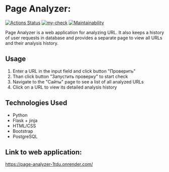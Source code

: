 # Page Analyzer:
[![Actions Status](https://github.com/slavanr45/python-project-83/actions/workflows/hexlet-check.yml/badge.svg)](https://github.com/slavanr45/python-project-83/actions)
[![my-check](https://github.com/slavanr45/python-project-83/actions/workflows/my-check.yml/badge.svg)](https://github.com/slavanr45/python-project-83/actions/workflows/my-check.yml)
[![Maintainability](https://api.codeclimate.com/v1/badges/ee6dd00a6a55ee1d9597/maintainability)](https://codeclimate.com/github/slavanr45/python-project-83/maintainability)

Page Analyzer is a web application for analyzing URL. It also keeps a history of user requests in database and provides a separate page to view all URLs and their analysis history.

## Usage
1. Enter a URL in the input field and click button "Проверить"
2. Than click button "Запустить проверку" to start check
3. Navigate to the "Сайты" page to see a list of all analyzed URLs
4. Click on a URL to view its detailed analysis history

## Technologies Used
- Python
- Flask + jinja
- HTML/CSS
- Bootstrap
- PostgreSQL

## Link to web application:
https://page-analyzer-1tdu.onrender.com/
